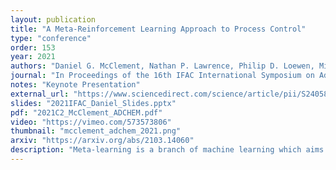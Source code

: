 ```yaml
---
layout: publication
title: "A Meta-Reinforcement Learning Approach to Process Control"
type: "conference"
order: 153
year: 2021
authors: "Daniel G. McClement, Nathan P. Lawrence, Philip D. Loewen, Michael G. Forbes, Johan U. Backstrom and R. Bhushan Gopaluni"
journal: "In Proceedings of the 16th IFAC International Symposium on Advanced Control of Chemical Processes (ADCHEM 2021)"
notes: "Keynote Presentation"
external_url: "https://www.sciencedirect.com/science/article/pii/S2405896321010958"
slides: "2021IFAC_Daniel_Slides.pptx"
pdf: "2021C2_McClement_ADCHEM.pdf"
video: "https://vimeo.com/573573806"
thumbnail: "mcclement_adchem_2021.png"
arxiv: "https://arxiv.org/abs/2103.14060"
description: "Meta-learning is a branch of machine learning which aims to quickly adapt models, such as neural networks, to perform new tasks by learning an underlying structure across related tasks. In essence, models are being trained to learn new tasks effectively rather than master a single task. Meta-learning is appealing for process control applications because the perturbations to a process required to train an AI controller can be costly and unsafe. Additionally, the dynamics and control objectives are similar across many different processes, so it is feasible to create a generalizable controller through meta-learning capable of quickly adapting to different systems. In this work, we construct a deep reinforcement learning (DRL) based controller and meta-train the controller using a latent context variable through a separate embedding neural network. We test our meta-algorithm on its ability to adapt to new process dynamics as well as different control objectives on the same process. In both cases, our meta-learning algorithm adapts very quickly to new tasks, outperforming a regular DRL controller trained from scratch. Meta-learning appears to be a promising approach for constructing more intelligent and sampleefficient controllers."
---
```

